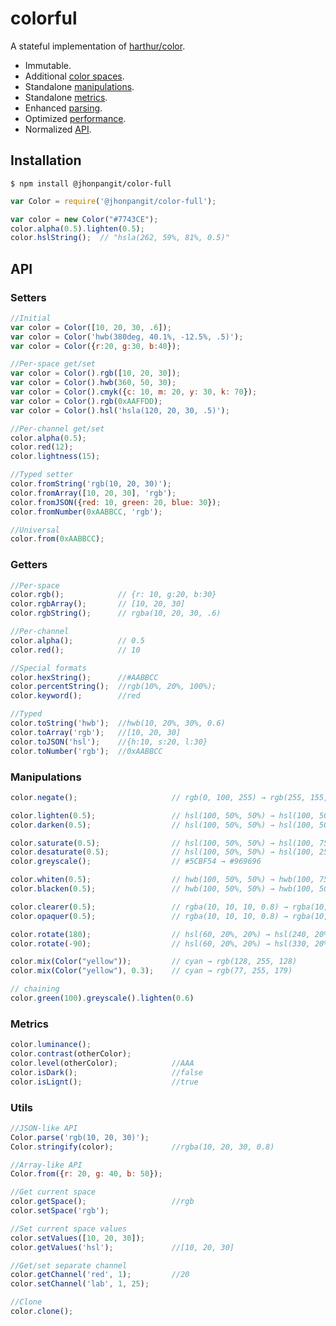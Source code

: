 # colorful

A stateful implementation of [harthur/color](http://github.com/harthur/color).

* Immutable.
* Additional [color spaces](http://github.com/dfcreative/color-space).
* Standalone [manipulations](http://github.com/dfcreative/color-manipulate).
* Standalone [metrics](http://github.com/dfcreative/color-measure).
* Enhanced [parsing](http://github.com/dfcreative/color-parse).
* Optimized [performance](http://TODOtests).
* Normalized [API](#api).


## Installation

```
$ npm install @jhonpangit/color-full
```


```javascript
var Color = require('@jhonpangit/color-full');

var color = new Color("#7743CE");
color.alpha(0.5).lighten(0.5);
color.hslString();  // "hsla(262, 59%, 81%, 0.5)"
```

## API

### Setters

```js
//Initial
var color = Color([10, 20, 30, .6]);
var color = Color('hwb(380deg, 40.1%, -12.5%, .5)');
var color = Color({r:20, g:30, b:40});

//Per-space get/set
var color = Color().rgb([10, 20, 30]);
var color = Color().hwb(360, 50, 30);
var color = Color().cmyk({c: 10, m: 20, y: 30, k: 70});
var color = Color().rgb(0xAAFFDD);
var color = Color().hsl('hsla(120, 20, 30, .5)');

//Per-channel get/set
color.alpha(0.5);
color.red(12);
color.lightness(15);

//Typed setter
color.fromString('rgb(10, 20, 30)');
color.fromArray([10, 20, 30], 'rgb');
color.fromJSON({red: 10, green: 20, blue: 30});
color.fromNumber(0xAABBCC, 'rgb');

//Universal
color.from(0xAABBCC);
```

### Getters

```js
//Per-space
color.rgb();			// {r: 10, g:20, b:30}
color.rgbArray();		// [10, 20, 30]
color.rgbString();		// rgba(10, 20, 30, .6)

//Per-channel
color.alpha();			// 0.5
color.red();			// 10

//Special formats
color.hexString();		//#AABBCC
color.percentString();	//rgb(10%, 20%, 100%);
color.keyword();		//red

//Typed
color.toString('hwb');	//hwb(10, 20%, 30%, 0.6)
color.toArray('rgb');	//[10, 20, 30]
color.toJSON('hsl');	//{h:10, s:20, l:30}
color.toNumber('rgb');	//0xAABBCC
```

### Manipulations

```js
color.negate();						// rgb(0, 100, 255) → rgb(255, 155, 0)

color.lighten(0.5);					// hsl(100, 50%, 50%) → hsl(100, 50%, 75%)
color.darken(0.5);					// hsl(100, 50%, 50%) → hsl(100, 50%, 25%)

color.saturate(0.5);				// hsl(100, 50%, 50%) → hsl(100, 75%, 50%)
color.desaturate(0.5);				// hsl(100, 50%, 50%) → hsl(100, 25%, 50%)
color.greyscale();					// #5CBF54 → #969696

color.whiten(0.5);					// hwb(100, 50%, 50%) → hwb(100, 75%, 50%)
color.blacken(0.5);					// hwb(100, 50%, 50%) → hwb(100, 50%, 75%)

color.clearer(0.5);					// rgba(10, 10, 10, 0.8) → rgba(10, 10, 10, 0.4)
color.opaquer(0.5);					// rgba(10, 10, 10, 0.8) → rgba(10, 10, 10, 1.0)

color.rotate(180);					// hsl(60, 20%, 20%) → hsl(240, 20%, 20%)
color.rotate(-90);					// hsl(60, 20%, 20%) → hsl(330, 20%, 20%)

color.mix(Color("yellow"));			// cyan → rgb(128, 255, 128)
color.mix(Color("yellow"), 0.3);	// cyan → rgb(77, 255, 179)

// chaining
color.green(100).greyscale().lighten(0.6)
```

### Metrics

```js
color.luminance();
color.contrast(otherColor);
color.level(otherColor);			//AAA
color.isDark();						//false
color.isLignt();					//true
```

### Utils

```js
//JSON-like API
Color.parse('rgb(10, 20, 30)');
Color.stringify(color);				//rgba(10, 20, 30, 0.8)

//Array-like API
Color.from({r: 20, g: 40, b: 50});

//Get current space
color.getSpace();					//rgb
color.setSpace('rgb');

//Set current space values
color.setValues([10, 20, 30]);
color.getValues('hsl');				//[10, 20, 30]

//Get/set separate channel
color.getChannel('red', 1);			//20
color.setChannel('lab', 1, 25);

//Clone
color.clone();
```

<!--
## Contribute

The goal of the project is to provide fast and extensible color class with intuitive API.
Please make sure your issue does not belong to a subpackage:

* [color-stringify](http://github.com/dfcreative/color-stringify),
* [color-parse](http://github.com/dfcreative/color-parse),
* [color-manipulate](http://github.com/dfcreative/color-manipulate),
* [color-blend](http://github.com/dfcreative/color-blend),
* [color-measure](http://github.com/dfcreative/color-measure),

and then [contribute](https://github.com/dfcreative/color/issues/new/).
-->